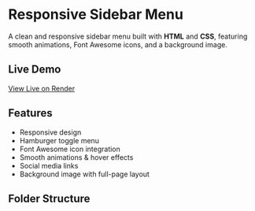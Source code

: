 # Responsive Sidebar Menu

A clean and responsive sidebar menu built with **HTML** and **CSS**, featuring smooth animations, Font Awesome icons, and a background image.

## Live Demo

[View Live on Render](https://sidebar-menu-1h1p.onrender.com)

##  Features

- Responsive design
- Hamburger toggle menu
- Font Awesome icon integration
- Smooth animations & hover effects
- Social media links
- Background image with full-page layout

## Folder Structure

